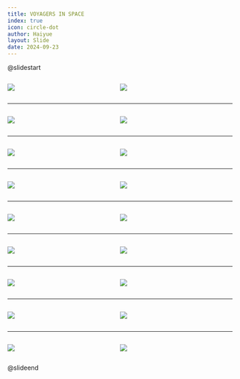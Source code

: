 ```yaml
---
title: VOYAGERS IN SPACE
index: true
icon: circle-dot
author: Haiyue
layout: Slide
date: 2024-09-23
---
```

 
@slidestart

<div style="display:flex">
<div style="flex:1">

![](/reading/english/Level-M/VOYAGERS%20IN%20SPACE/001.webp)
</div>
<div style="flex:1">

![](/reading/english/Level-M/VOYAGERS%20IN%20SPACE/002.webp)
</div>
</div>

---

<div style="display:flex">
<div style="flex:1">

![](/reading/english/Level-M/VOYAGERS%20IN%20SPACE/003.webp)
</div>
<div style="flex:1">

![](/reading/english/Level-M/VOYAGERS%20IN%20SPACE/004.webp)
</div>
</div>

---

<div style="display:flex">
<div style="flex:1">

![](/reading/english/Level-M/VOYAGERS%20IN%20SPACE/005.webp)
</div>
<div style="flex:1">

![](/reading/english/Level-M/VOYAGERS%20IN%20SPACE/006.webp)
</div>
</div>

---

<div style="display:flex">
<div style="flex:1">

![](/reading/english/Level-M/VOYAGERS%20IN%20SPACE/007.webp)
</div>
<div style="flex:1">

![](/reading/english/Level-M/VOYAGERS%20IN%20SPACE/008.webp)
</div>
</div>

---

<div style="display:flex">
<div style="flex:1">

![](/reading/english/Level-M/VOYAGERS%20IN%20SPACE/009.webp)
</div>
<div style="flex:1">

![](/reading/english/Level-M/VOYAGERS%20IN%20SPACE/010.webp)
</div>
</div>

---

<div style="display:flex">
<div style="flex:1">

![](/reading/english/Level-M/VOYAGERS%20IN%20SPACE/011.webp)
</div>
<div style="flex:1">

![](/reading/english/Level-M/VOYAGERS%20IN%20SPACE/012.webp)
</div>
</div>

---

<div style="display:flex">
<div style="flex:1">

![](/reading/english/Level-M/VOYAGERS%20IN%20SPACE/013.webp)
</div>
<div style="flex:1">

![](/reading/english/Level-M/VOYAGERS%20IN%20SPACE/014.webp)
</div>
</div>

---

<div style="display:flex">
<div style="flex:1">

![](/reading/english/Level-M/VOYAGERS%20IN%20SPACE/015.webp)
</div>
<div style="flex:1">

![](/reading/english/Level-M/VOYAGERS%20IN%20SPACE/016.webp)
</div>
</div>

---

<div style="display:flex">
<div style="flex:1">

![](/reading/english/Level-M/VOYAGERS%20IN%20SPACE/017.webp)
</div>
<div style="flex:1">

![](/reading/english/Level-M/VOYAGERS%20IN%20SPACE/018.webp)
</div>
</div>

@slideend